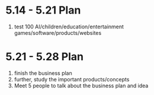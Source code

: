 5.14 - 5.21 Plan
===============
1. test 100 AI/children/education/entertainment games/software/products/websites

5.21 - 5.28 Plan
===============
1. finish the business plan
2. further, study the important products/concepts
3. Meet 5 people to talk about the business plan and idea 